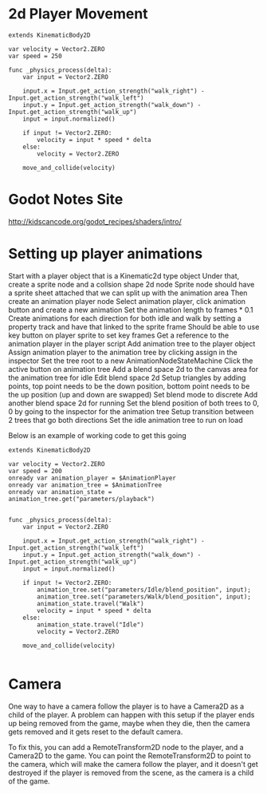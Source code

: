 # 2d Player Movement

```gdscript
extends KinematicBody2D

var velocity = Vector2.ZERO
var speed = 250

func _physics_process(delta):
	var input = Vector2.ZERO
	
	input.x = Input.get_action_strength("walk_right") - Input.get_action_strength("walk_left")
	input.y = Input.get_action_strength("walk_down") - Input.get_action_strength("walk_up")
	input = input.normalized()
	
	if input != Vector2.ZERO:
		velocity = input * speed * delta
	else:
		velocity = Vector2.ZERO

	move_and_collide(velocity)
```


# Godot Notes Site
http://kidscancode.org/godot_recipes/shaders/intro/


# Setting up player animations
Start with a player object that is a Kinematic2d type object
Under that, create a sprite node and a collsion shape 2d node
Sprite node should have a sprite sheet attached that we can split up with the animation area
Then create an animation player node
Select animation player, click animation button and create a new animation
Set the animation length to frames * 0.1
Create animations for each direction for both idle and walk by setting a property track and have that linked to the sprite frame
Should be able to use key button on player sprite to set key frames
Get a reference to the animation player in the player script
Add animation tree to the player object
Assign animation player to the animation tree by clicking assign in the inspector
Set the tree root to a new AnimationNodeStateMachine
Click the active button on animation tree
Add a blend space 2d to the canvas area for the animation tree for idle
Edit blend space 2d
Setup triangles by adding points, top point needs to be the down position, bottom point needs to be the up position (up and down are swapped)
Set blend mode to discrete
Add another blend space 2d for running
Set the blend position of both trees to 0, 0 by going to the inspector for the animation tree
Setup transition between 2 trees that go both directions
Set the idle animation tree to run on load

Below is an example of working code to get this going

```
extends KinematicBody2D

var velocity = Vector2.ZERO
var speed = 200
onready var animation_player = $AnimationPlayer
onready var animation_tree = $AnimationTree
onready var animation_state = animation_tree.get("parameters/playback")


func _physics_process(delta):
	var input = Vector2.ZERO
	
	input.x = Input.get_action_strength("walk_right") - Input.get_action_strength("walk_left")
	input.y = Input.get_action_strength("walk_down") - Input.get_action_strength("walk_up")
	input = input.normalized()
	
	if input != Vector2.ZERO:
		animation_tree.set("parameters/Idle/blend_position", input);
		animation_tree.set("parameters/Walk/blend_position", input);
		animation_state.travel("Walk")
		velocity = input * speed * delta
	else:
		animation_state.travel("Idle")
		velocity = Vector2.ZERO

	move_and_collide(velocity)


```

# Camera
One way to have a camera follow the player is to have a Camera2D as a child of the player.  A problem can happen with this setup if the player ends up being removed from the game, maybe when they die, then the camera gets removed and it gets reset to the default camera.

To fix this, you can add a RemoteTransform2D node to the player, and a Camera2D to the game.  You can point the RemoteTransform2D to point to the camera, which will make the camera follow the player, and it doesn't get destroyed if the player is removed from the scene, as the camera is a child of the game.
